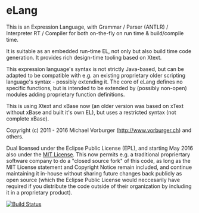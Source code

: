 # eLang

This is an Expression Language, with Grammar / Parser (ANTLR) / Interpreter RT / Compiler for both on-the-fly on run time & build/compile time.

It is suitable as an embedded run-time EL, not only but also build time code generation. It provides rich design-time tooling based on Xtext.

This expression language's syntax is not strictly Java-based, but can be adapted to be compatible with e.g. an existing proprietary older scripting language's syntax - possibly extending it.  The core of eLang defines no specific functions, but is intended to be extended by (possibly non-open) modules adding proprietary function definitions.

This is using Xtext and xBase now (an older version was based on xText without xBase and built it's own EL), but uses a restricted syntax (not complete xBase).

Copyright (c) 2011 - 2016 Michael Vorburger (http://www.vorburger.ch) and others.

Dual licensed under the Eclipse Public License (EPL), and starting May 2016 also under the [MIT License](http://choosealicense.com/licenses/mit/). This now permits e.g. a traditional propriertary software company to do a "closed source fork" of this code, as long as the MIT License statement and Copyright Notice remain included, and continue maintaining it in-house without sharing future changes back publicly as open source (which the Eclipse Public License would neccesarily have required if you distribute the code outside of their organization by including it in a proprietary product).

[![Build Status](https://travis-ci.org/vorburger/eLang.png?branch=master)](https://travis-ci.org/vorburger/eLang)
